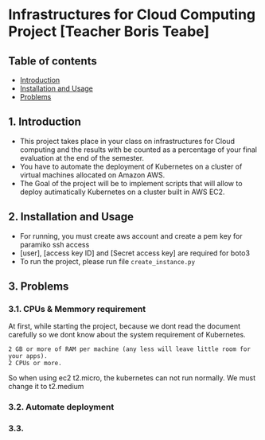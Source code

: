 # Infrastructures for Cloud Computing Project [Teacher Boris Teabe]
## Table of contents
- [Introduction](#1-introduction)
- [Installation and Usage](#2-installation-and-usage)
- [Problems](#3-problems)


## 1. Introduction
- This project takes place in your class on infrastructures for Cloud computing and the results with be counted as a percentage of your final evaluation at the end of the semester.
- You have to automate the deployment of Kubernetes on a cluster of virtual
machines allocated on Amazon AWS.
- The Goal of the project will be to implement scripts that will allow to deploy autimatically Kubernetes on a cluster built in AWS EC2.

## 2. Installation and Usage
- For running, you must create aws account and create a pem key for paramiko ssh access
- [user], [access key ID] and [Secret access key] are required for boto3
- To run the project, please run file ```create_instance.py```


## 3. Problems

### 3.1. CPUs & Memmory requirement
At first, while starting the project, because we dont read the document carefully so we dont know about the system requirement of Kubernetes. 
```
2 GB or more of RAM per machine (any less will leave little room for your apps).
2 CPUs or more.
```
So when using ec2 t2.micro, the kubernetes can not run normally. We must change it to t2.medium

### 3.2. Automate deployment

### 3.3. 
